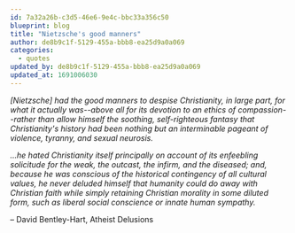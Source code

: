 ```yaml
---
id: 7a32a26b-c3d5-46e6-9e4c-bbc33a356c50
blueprint: blog
title: "Nietzsche's good manners"
author: de8b9c1f-5129-455a-bbb8-ea25d9a0a069
categories:
  - quotes
updated_by: de8b9c1f-5129-455a-bbb8-ea25d9a0a069
updated_at: 1691006030
---
```

*[Nietzsche] had the good manners to despise Christianity, in large part, for what it actually was--above all for its devotion to an ethics of compassion--rather than allow himself the soothing, self-righteous fantasy that Christianity's history had been nothing but an interminable pageant of violence, tyranny, and sexual neurosis.*

*…he hated Christianity itself principally on account of its enfeebling solicitude for the weak, the outcast, the infirm, and the diseased; and, because he was conscious of the historical contingency of all cultural values, he never deluded himself that humanity could do away with Christian faith while simply retaining Christian morality in some diluted form, such as liberal social conscience or innate human sympathy.*

– David Bentley-Hart, Atheist Delusions